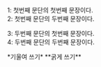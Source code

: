 <p>
1: 첫번째 문단의 첫번째 문장이다.<br>
2: 첫번째 문단의 두번째 문장이다.
</p>
<p>
3: 두번째 문단의 첫번째 문장이다.<br>
4: 두번째 문단의 두번째 문장이다.
</p>
<!-- *내용*  -->
*기울여 쓰기* 
<!-- **내용** -->
**굵게 쓰기**
